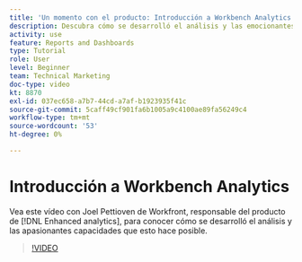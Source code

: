 ```yaml
---
title: 'Un momento con el producto: Introducción a Workbench Analytics'
description: Descubra cómo se desarrolló el análisis y las emocionantes capacidades que es posible gracias a Joel Pettioven, responsable del producto de [!DNL Enhanced analytics].
activity: use
feature: Reports and Dashboards
type: Tutorial
role: User
level: Beginner
team: Technical Marketing
doc-type: video
kt: 8870
exl-id: 037ec658-a7b7-44cd-a7af-b1923935f41c
source-git-commit: 5caff49cf901fa6b1005a9c4100ae89fa56249c4
workflow-type: tm+mt
source-wordcount: '53'
ht-degree: 0%

---
```


# Introducción a Workbench Analytics

Vea este vídeo con Joel Pettioven de Workfront, responsable del producto de [!DNL Enhanced analytics], para conocer cómo se desarrolló el análisis y las apasionantes capacidades que esto hace posible.

>[!VIDEO](https://video.tv.adobe.com/v/335042/?quality=12&learn=on)
